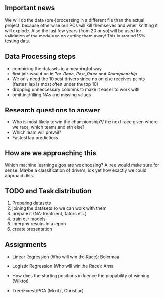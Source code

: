 ## Important news
We will do the data (pre-)processing in a different file than the actual project, because otherwise our PCs will kill themselves and when knitting it will explode.
Also the last few years (from 20 or so) will be used for validation of the models so no cutting them away! This is around 15% testing data.

## Data Processing steps

- combining the datasets in a meaningful way
- first join would be in _Pre-Race_, _Post_Race_ and _Championship_
- We only need the 10 best drivers since no on else receives points (fastest lap is most often under the top 10)
- dropping unneccessary columns to make it easier to work with
- omitting/filling NAs and missing values

## Research questions to answer

- Who is most likely to win the championship?/ the next race given where we race, which teams and sth else?
- Which team will prevail?
- Fastest lap predictions

## How are we approaching this

Which machine learning algos are we choosing? A tree would make sure for sense.
Maybe a classification of drivers, idk yet how exactly we could approach this.



## TODO and Task distribution
1. Preparing datasets
2. joining the datasets so we can work with them
3. prepare it (NA-treatment, fators etc.)
4. train our models
5. interpret results in a report
6. create presentation


## Assignments 
- Linear Regression (Who will win the Race): Bolormaa
- Logistic Regression (Who will win the Race): Anna 

- How does the starting positions influence the propability of winning (Wiktor)

- Tree/Forest/PCA (Moritz, Christian) 
